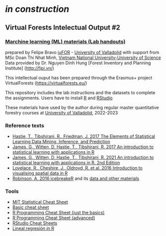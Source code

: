 # *in construction*
## Virtual Forests Intelectual Output #2
### [Marchine learning (ML) materials (Lab handouts) ](https://github.com/Felipe-Bravo/BIP-NatureConservation_AI.git)
prepared by Felipe Bravo [iuFOR](https://iufor.uva.es/) - [University of Valladolid](https://universityofvalladolid.uva.es/)
with support from MSc Doan Thi Nhat Minh, [Vietnam National University-University of Science](http://english.hus.vnu.edu.vn/)
Data provided by Dr. Nguyen Dinh Hung  [Forest Inventory and Planning Institute] (http://fipi.vn/)


This intellectual ouput has been prepared through the Erasmus+ project VirtualForests (https://virtualforests.eu/) 

This repository includes the lab instructions and the datasets to complete the assignments. Users have to install [R](https://cran.r-project.org/) and [RStudio](https://cran.r-project.org/)

These materials have used by the author during regular master quantitative forestry courses at [University of Valladolid](http://www.uva.es), 2022-2023


### Reference texts

- [Hastie, T., Tibshirani, R., Friedman, J. 2017 The Elements of Statistical Learning Data Mining, Inference, and Prediction](https://web.stanford.edu/~hastie/ElemStatLearn/)
- [James, G., Witten, D, Hastie, T., Tibshirani, R. 2017 An introduction to statistical learning with applications in R](http://www-bcf.usc.edu/~gareth/ISL/)
- [James, G., Witten, D, Hastie, T., Tibshirani, R. 2021 An introduction to statistical learning with applications in R. 2nd Edition](https://www.statlearning.com/)
- [Lovelace, R., Cheshire, J., Oldroyd, R. et al. 2016 Introduction to visualising spatial data in R](https://cran.r-project.org/doc/contrib/intro-spatial-rl.pdf)
- [Robinson, A. 2016 icebreakeR](https://cran.r-project.org/doc/contrib/Robinson-icebreaker.pdf) and its [data and other materials](https://researchers.ms.unimelb.edu.au/~apro@unimelb/r-users.html)

### Tools

- [MIT Statistical Cheat Sheet](http://web.mit.edu/~csvoss/Public/usabo/stats_handout.pdf)
- [Basic cheat sheet](http://github.com/rstudio/cheatsheets/raw/master/base-r.pdf)
- [R Programming Cheat Sheet (just the basics)](http://datasciencefree.com/basicR.pdf)
- [R Programming Cheat Sheet (advanced)](http://datasciencefree.com/advancedR.pdf)
- [RStudio Cheat Sheets](https://rstudio.com/resources/cheatsheets/)
- [Lineal regresión in R](https://www.usabart.nl/eval/cs-regression.pdf)

